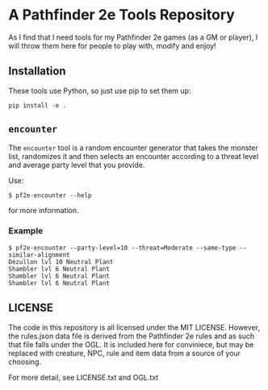 # A Pathfinder 2e Tools Repository

As I find that I need tools for my Pathfinder 2e games (as a GM or player),
I will throw them here for people to play with, modify and enjoy!

## Installation

These tools use Python, so just use pip to set them up:

    pip install -e .

## `encounter`

The `encounter` tool is a random encounter generator that takes the monster list, randomizes it and then selects an encounter according to a threat level and average party level that you provide.

Use:

	$ pf2e-encounter --help

for more information.

### Example

	$ pf2e-encounter --party-level=10 --threat=Moderate --same-type --similar-alignment
	Dezullon lvl 10 Neutral Plant
	Shambler lvl 6 Neutral Plant
	Shambler lvl 6 Neutral Plant
	Shambler lvl 6 Neutral Plant

## LICENSE

The code in this repository is all licensed under the MIT LICENSE. However, the
rules.json data file is derived from the Pathfinder 2e rules and as such that
file falls under the OGL. It is included here for conviniece, but may be replaced
with creature, NPC, rule and item data from a source of your choosing.

For more detail, see LICENSE.txt and OGL.txt
